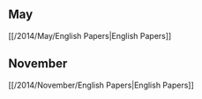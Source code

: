 
## May
[[/2014/May/English Papers|English Papers]]

## November
[[/2014/November/English Papers|English Papers]]
